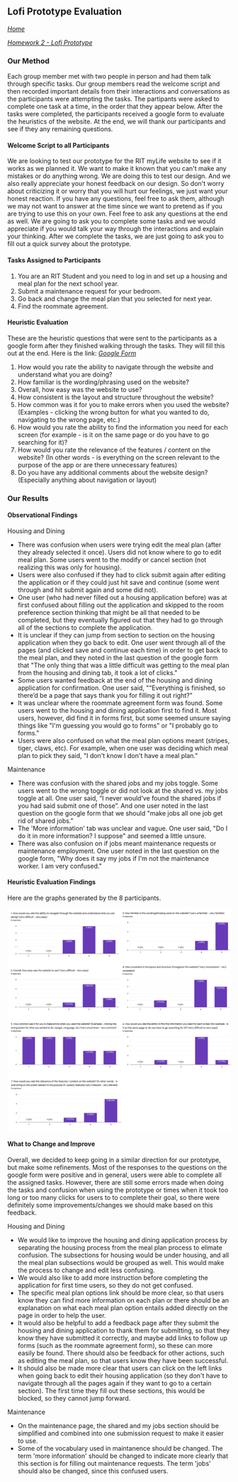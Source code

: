 ## Lofi Prototype Evaluation
*[Home](index.md)*

*[Homework 2 - Lofi Prototype](lofi.md)*

### Our Method
Each group member met with two people in person and had them talk through specific tasks. Our group members read the welcome script and then recorded important details from their interactions and conversations as the participants were attempting the tasks. The partipants were asked to complete one task at a time, in the order that they appear below. After the tasks were completed, the participants received a google form to evaluate the heuristics of the website. At the end, we will thank our participants and see if they any remaining questions.

#### Welcome Script to all Participants
We are looking to test our prototype for the RIT myLife website to see if it works as we planned it. We want to make it known that you can't make any mistakes or do anything wrong. We are doing this to test our design. And we also really appreciate your honest feedback on our design. So don't worry about criticizing it or worry that you will hurt our feelings, we just want your honest reaction. If you have any questions, feel free to ask them, although we may not want to answer at the time since we want to pretend as if you are trying to use this on your own. Feel free to ask any questions at the end as well. We are going to ask you to complete some tasks and we would appreciate if you would talk your way through the interactions and explain your thinking. After we complete the tasks, we are just going to ask you to fill out a quick survey about the prototype.

#### Tasks Assigned to Participants
1. You are an RIT Student and you need to log in and set up a housing and meal plan for the next school year.
2. Submit a maintenance request for your bedroom.
3. Go back and change the meal plan that you selected for next year.
4. Find the roommate agreement.

#### Heuristic Evaluation
These are the heuristic questions that were sent to the participants as a google form after they finished walking through the tasks. They will fill this out at the end. Here is the link: *[Google Form](https://forms.gle/yUhhGjhq3xpJWHNP7)*
1. How would you rate the ability to navigate through the website and understand what you are doing? 
2. How familiar is the wording/phrasing used on the website?
3. Overall, how easy was the website to use? 
4. How consistent is the layout and structure throughout the website?
5. How common was it for you to make errors when you used the website? (Examples - clicking the wrong button for what you wanted to do, navigating to the wrong page, etc.)
6. How would you rate the ability to find the information you need for each screen (for example - is it on the same page or do you have to go searching for it)?
7. How would you rate the relevance of the features / content on the website? (In other words - is everything on the screen relevant to the purpose of the app or are there unnecessary features)
8. Do you have any additional comments about the website design? (Especially anything about navigation or layout)


### Our Results

#### Observational Findings
Housing and Dining 
- There was confusion when users were trying edit the meal plan (after they already selected it once). Users did not know where to go to edit meal plan. Some users went to the modify or cancel section (not realizing this was only for housing).
- Users were also confused if they had to click submit again after editing the application or if they could just hit save and continue (some went through and hit submit again and some did not).
- One user (who had never filled out a housing application before) was at first confused about filling out the application and skipped to the room preference section thinking that might be all that needed to be completed, but they eventually figured out that they had to go through all of the sections to complete the application.
- It is unclear if they can jump from section to section on the housing application when they go back to edit. One user went through all of the pages (and clicked save and continue each time) in order to get back to the meal plan, and they noted in the last question of the google form that "The only thing that was a little difficult was getting to the meal plan from the housing and dining tab, it took a lot of clicks."
- Some users wanted feedback at the end of the housing and dining application for confirmation. One user said, "“Everything is finished, so there’d be a page that says thank you for filling it out right?”
- It was unclear where the roommate agreement form was found. Some users went to the housing and dining application first to find it. Most users, however, did find it in forms first, but some seemed unsure saying things like "I'm guessing you would go to forms" or "I probably go to forms."
- Users were also confused on what the meal plan options meant (stripes, tiger, claws, etc). For example, when one user was deciding which meal plan to pick they said, "I don't know I don't have a meal plan."

Maintenance
- There was confusion with the shared jobs and my jobs toggle. Some users went to the wrong toggle or did not look at the shared vs. my jobs toggle at all. One user said, “I never would’ve found the shared jobs if you had said submit one of those”. And one user noted in the last question on the google form that we should "make jobs all one job get rid of shared jobs."
- The 'More information' tab was unclear and vague. One user said, "Do I do it in more information? I suppose" and seemed a little unsure.
- There was also confusion on if jobs meant maintenance requests or maintenance employment. One user noted in the last question on the google form, "Why does it say my jobs if I'm not the maintenance worker. I am very confused."

#### Heuristic Evaluation Findings

Here are the graphs generated by the 8 participants.

![Heuristic evaluation findings](combined_graphs.png)

#### What to Change and Improve

Overall, we decided to keep going in a similar direction for our prototype, but make some refinements. Most of the responses to the questions on the google form were positive and in general, users were able to complete all the assigned tasks. However, there are still some errors made when doing the tasks and confusion when using the prototype or times when it took too long or too many clicks for users to to complete their goal, so there were definitely some improvements/changes we should make based on this feedback.

Housing and Dining

- We would like to improve the housing and dining application process by separating the housing process from the meal plan process to elimate confusion. The subsections for housing would be under housing, and all the meal plan subsections would be grouped as well. This would make the process to change and edit less confusing. 
- We would also like to add more instruction before completing the application for first time users, so they do not get confused. 
- The specific meal plan options link should be more clear, so that users know they can find more information on each plan or there should be an explanation on what each meal plan option entails added directly on the page in order to help the user. 
- It would also be helpful to add a feedback page after they submit the housing and dining application to thank them for submitting, so that they know they have submitted it correctly, and maybe add links to follow up forms (such as the roommate agreement form), so these can more easily be found. There should also be feedback for other actions, such as editing the meal plan, so that users know they have been successful.
- It should also be made more clear that users can click on the left links when going back to edit their housing application (so they don't have to navigate through all the pages again if they want to go to a certain section). The first time they fill out these sections, this would be blocked, so they cannot jump forward. 

Maintenance

- On the maintenance page, the shared and my jobs section should be simplified and combined into one submission request to make it easier to use. 
- Some of the vocabulary used in maintanence should be changed. The term 'more information' should be changed to indicate more clearly that this section is for filling out maintenance requests. The term 'jobs' should also be changed, since this confused users.
